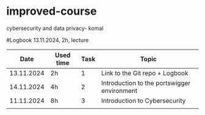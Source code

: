 # improved-course
cybersecurity and data privacy- komal

#Logbook
13.11.2024, 2h, lecture

| Date  | Used time | Task | Topic |
| ------------- | ------------- | ------------- | ------------- |
| 13.11.2024  | 2h | 1 |Link to the Git repo + Logbook
| 14.11.2024 | 4h  |2  | Introduction to the portswigger environment  |
| 11.11.2024  | 8h | 3 | Introduction to Cybersecurity |
|  |  |  |
